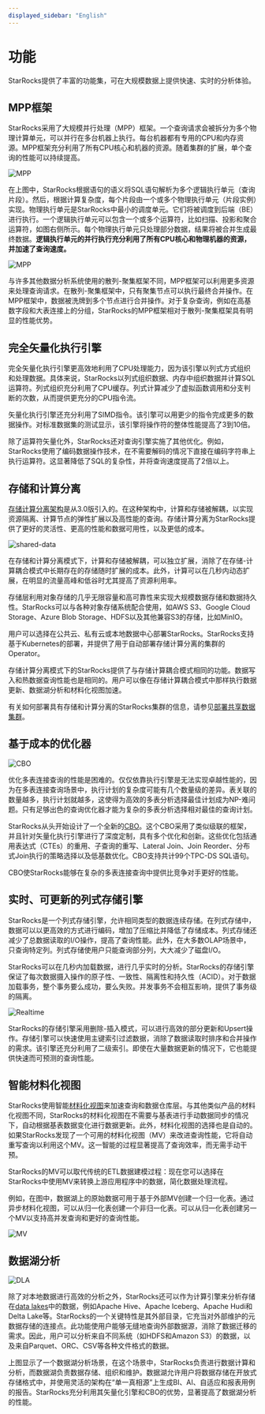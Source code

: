 ```yaml
---
displayed_sidebar: "English"
---
```


# 功能

StarRocks提供了丰富的功能集，可在大规模数据上提供快速、实时的分析体验。

## MPP框架

StarRocks采用了大规模并行处理（MPP）框架。一个查询请求会被拆分为多个物理计算单元，可以并行在多台机器上执行。每台机器都有专用的CPU和内存资源。MPP框架充分利用了所有CPU核心和机器的资源。随着集群的扩展，单个查询的性能可以持续提高。

![MPP](../assets/1.1-3-mpp.png)

在上图中，StarRocks根据语句的语义将SQL语句解析为多个逻辑执行单元（查询片段）。然后，根据计算复杂度，每个片段由一个或多个物理执行单元（片段实例）实现。物理执行单元是StarRocks中最小的调度单元。它们将被调度到后端（BE）进行执行。一个逻辑执行单元可以包含一个或多个运算符，比如扫描、投影和聚合运算符，如图右侧所示。每个物理执行单元只处理部分数据，结果将被合并生成最终数据。**逻辑执行单元的并行执行充分利用了所有CPU核心和物理机器的资源，并加速了查询速度。**

![MPP](../assets/1.1-4-mpp.png)

与许多其他数据分析系统使用的散列-聚集框架不同，MPP框架可以利用更多资源来处理查询请求。在散列-聚集框架中，只有聚集节点可以执行最终合并操作。在MPP框架中，数据被洗牌到多个节点进行合并操作。对于复杂查询，例如在高基数字段和大表连接上的分组，StarRocks的MPP框架相对于散列-聚集框架具有明显的性能优势。

## 完全矢量化执行引擎

完全矢量化执行引擎更高效地利用了CPU处理能力，因为该引擎以列式方式组织和处理数据。具体来说，StarRocks以列式组织数据、内存中组织数据并计算SQL运算符。列式组织充分利用了CPU缓存。列式计算减少了虚拟函数调用和分支判断的次数，从而提供更充分的CPU指令流。

矢量化执行引擎还充分利用了SIMD指令。该引擎可以用更少的指令完成更多的数据操作。对标准数据集的测试显示，该引擎将操作符的整体性能提高了3到10倍。

除了运算符矢量化外，StarRocks还对查询引擎实施了其他优化。例如，StarRocks使用了编码数据操作技术，在不需要解码的情况下直接在编码字符串上执行运算符。这显著降低了SQL的复杂性，并将查询速度提高了2倍以上。

## 存储和计算分离

[存储计算分离架构](./Architecture.md)是从3.0版引入的。在这种架构中，计算和存储被解耦，以实现资源隔离、计算节点的弹性扩展以及高性能的查询。存储计算分离为StarRocks提供了更好的灵活性、更高的性能和数据可用性，以及更低的成本。

![shared-data](../assets/share_data_arch.png)

在存储和计算分离模式下，计算和存储被解耦，可以独立扩展，消除了在存储-计算耦合模式中长期存在的存储随时扩展的成本。此外，计算可以在几秒内动态扩展，在明显的流量高峰和低谷时尤其提高了资源利用率。

存储层利用对象存储的几乎无限容量和高可靠性来实现大规模数据存储和数据持久性。StarRocks可以与各种对象存储系统配合使用，如AWS S3、Google Cloud Storage、Azure Blob Storage、HDFS以及其他兼容S3的存储，比如MinIO。

用户可以选择在公共云、私有云或本地数据中心部署StarRocks。StarRocks支持基于Kubernetes的部署，并提供了用于自动部署存储计算分离的集群的Operator。

存储计算分离模式下的StarRocks提供了与存储计算耦合模式相同的功能。数据写入和热数据查询性能也是相同的。用户可以像在存储计算耦合模式中那样执行数据更新、数据湖分析和材料化视图加速。

有关如何部署具有存储和计算分离的StarRocks集群的信息，请参见[部署共享数据集群](../deployment/shared_data/s3.md)。

## 基于成本的优化器

![CBO](../assets/1.1-5-cbo.png)

优化多表连接查询的性能是困难的。仅仅依靠执行引擎是无法实现卓越性能的，因为在多表连接查询场景中，执行计划的复杂度可能有几个数量级的差异。表关联的数量越多，执行计划就越多，这使得为高效的多表分析选择最佳计划成为NP-难问题。只有足够出色的查询优化器才能为复杂的多表分析选择相对最佳的查询计划。

StarRocks从头开始设计了一个全新的[CBO](../using_starrocks/Cost_based_optimizer.md)。这个CBO采用了类似级联的框架，并且针对矢量化执行引擎进行了深度定制，具有多个优化和创新。这些优化包括通用表达式（CTEs）的重用、子查询的重写、Lateral Join、Join Reorder、分布式Join执行的策略选择以及低基数优化。CBO支持共计99个TPC-DS SQL语句。

CBO使StarRocks能够在复杂的多表连接查询中提供比竞争对手更好的性能。

## 实时、可更新的列式存储引擎

StarRocks是一个列式存储引擎，允许相同类型的数据连续存储。在列式存储中，数据可以以更高效的方式进行编码，增加了压缩比并降低了存储成本。列式存储还减少了总数据读取的I/O操作，提高了查询性能。此外，在大多数OLAP场景中，只查询特定列。列式存储使用户只能查询部分列，大大减少了磁盘I/O。

StarRocks可以在几秒内加载数据，进行几乎实时的分析。StarRocks的存储引擎保证了每次数据摄入操作的原子性、一致性、隔离性和持久性（ACID）。对于数据加载事务，整个事务要么成功，要么失败。并发事务不会相互影响，提供了事务级的隔离。
 
![Realtime](../assets/1.1-6-realtime.png)

StarRocks的存储引擎采用删除-插入模式，可以进行高效的部分更新和Upsert操作。存储引擎可以快速使用主键索引过滤数据，消除了数据读取时排序和合并操作的需求。该引擎还充分利用了二级索引。即使在大量数据更新的情况下，它也能提供快速而可预测的查询性能。

## 智能材料化视图

StarRocks使用智能[材料化视图](../using_starrocks/Materialized_view.md)来加速查询和数据仓库层。与其他类似产品的材料化视图不同，StarRocks的材料化视图在不需要与基表进行手动数据同步的情况下，自动根据基表数据变化进行数据更新。此外，材料化视图的选择也是自动的。如果StarRocks发现了一个可用的材料化视图（MV）来改进查询性能，它将自动重写查询以利用这个MV。这一智能的过程显著提高了查询效率，而无需手动干预。

StarRocks的MV可以取代传统的ETL数据建模过程：现在您可以选择在StarRocks中使用MV来转换上游应用程序中的数据，简化数据处理流程。

例如，在图中，数据湖上的原始数据可用于基于外部MV创建一个归一化表。通过异步材料化视图，可以从归一化表创建一个非归一化表。可以从归一化表创建另一个MV以支持高并发查询和更好的查询性能。

![MV](../assets/1.1-7-mv.png)

## 数据湖分析

![DLA](../assets/1.1-8-dla.png)

除了对本地数据进行高效的分析之外，StarRocks还可以作为计算引擎来分析存储在[data lakes](../data_source/catalog/catalog_overview.md)中的数据，例如Apache Hive、Apache Iceberg、Apache Hudi和Delta Lake等。StarRocks的一个关键特性是其外部目录，它充当对外部维护的元数据存储的连接点。此功能使用户能够无缝地查询外部数据源，消除了数据迁移的需求。因此，用户可以分析来自不同系统（如HDFS和Amazon S3）的数据，以及来自Parquet、ORC、CSV等各种文件格式的数据。

上图显示了一个数据湖分析场景，在这个场景中，StarRocks负责进行数据计算和分析，而数据湖负责数据存储、组织和维护。数据湖允许用户将数据存储在开放式存储格式中，并使用灵活的架构在“单一真相源”上生成BI、AI、自适应和报表用例的报告。StarRocks充分利用其矢量化引擎和CBO的优势，显著提高了数据湖分析的性能。